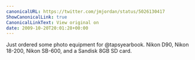 ```yaml
---
canonicalURL: https://twitter.com/jmjordan/status/5026130417
ShowCanonicalLink: true
CanonicalLinkText: View original on
date: 2009-10-20T20:01:28+00:00
---
```

Just ordered some photo equipment for @tapsyearbook. Nikon D90, Nikon 18-200, Nikon SB-600, and a Sandisk 8GB SD card.